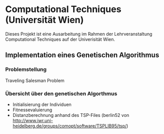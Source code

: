 Computational Techniques (Universität Wien)
===============================================

Dieses Projekt ist eine Ausarbeitung im Rahmen der Lehrveranstaltung Computational Techniques auf der Univerisität Wien.

Implementation eines Genetischen Algorithmus
--------------------------------------------

### Problemstellung
Traveling Salesman Problem

### Übersicht über den genetischen Algorthmus

* Initialisierung der Individuen
* Fitnessevaluierung
* Distanzberechnung anhand des TSP-Files (berlin52 von http://www.iwr.uni-heidelberg.de/groups/comopt/software/TSPLIB95/tsp/)
